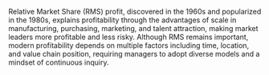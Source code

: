 Relative Market Share (RMS) profit, discovered in the 1960s and popularized in the 1980s, explains profitability through the advantages of scale in manufacturing, purchasing, marketing, and talent attraction, making market leaders more profitable and less risky. Although RMS remains important, modern profitability depends on multiple factors including time, location, and value chain position, requiring managers to adopt diverse models and a mindset of continuous inquiry.
